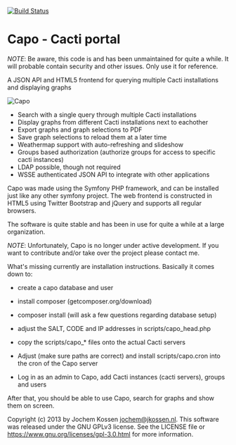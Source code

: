[![Build Status](https://travis-ci.org/jkossen/capo.svg?branch=master)](https://travis-ci.org/jkossen/capo)

Capo - Cacti portal
===================

*NOTE*: Be aware, this code is and has been unmaintained for quite a while. It will probable contain security and other issues. Only use it for reference.

A JSON API and HTML5 frontend for querying multiple Cacti installations and
displaying graphs

![Capo](../master/doc/screenshots/capo1.png?raw=true)

- Search with a single query through multiple Cacti installations
- Display graphs from different Cacti installations next to eachother
- Export graphs and graph selections to PDF
- Save graph selections to reload them at a later time
- Weathermap support with auto-refreshing and slideshow
- Groups based authorization (authorize groups for access to specific cacti instances)
- LDAP possible, though not required
- WSSE authenticated JSON API to integrate with other applications

Capo was made using the Symfony PHP framework, and can be installed just like
any other symfony project. The web frontend is constructed in HTML5 using
Twitter Bootstrap and jQuery and supports all regular browsers.

The software is quite stable and has been in use for quite a while at a large
organization.

*NOTE*: Unfortunately, Capo is no longer under active development. If you want to contribute and/or take over the project please contact me.

What's missing currently are installation instructions. Basically it comes down to:

- create a capo database and user
- install composer (getcomposer.org/download)
- composer install (will ask a few questions regarding database setup)

- adjust the SALT, CODE and IP addresses in scripts/capo_head.php
- copy the scripts/capo_* files onto the actual Cacti servers

- Adjust (make sure paths are correct) and install scripts/capo.cron into the cron of the Capo server
- Log in as an admin to Capo, add Cacti instances (cacti servers), groups and users

After that, you should be able to use Capo, search for graphs and show them on screen.

Copyright (c) 2013 by Jochem Kossen <jochem@jkossen.nl>. This software was
released under the GNU GPLv3 license. See the LICENSE file or
https://www.gnu.org/licenses/gpl-3.0.html for more information.

